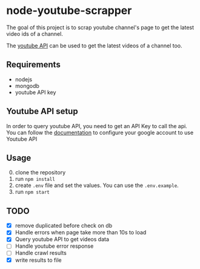 # node-youtube-scrapper

The goal of this project is to scrap youtube channel's page to get the latest video ids of a channel.

The [youtube API](https://developers.google.com/youtube/v3/docs) can be used to get the latest videos of a channel too.

## Requirements

- nodejs
- mongodb
- youtube API key

## Youtube API setup

In order to query youtube API, you need to get an API Key to call the api. You can follow the [documentation](https://developers.google.com/youtube/v3/getting-started) to configure your google account to use Youtube API

## Usage

0. clone the repository
1. run `npm install`
2. create `.env` file and set the values. You can use the `.env.example`.
3. run `npm start`

## TODO

- [x] remove duplicated before check on db
- [x] Handle errors when page take more than 10s to load
- [X] Query youtube API to get videos data
- [ ] Handle youtube error response
- [ ] Handle crawl results
- [x] write results to file